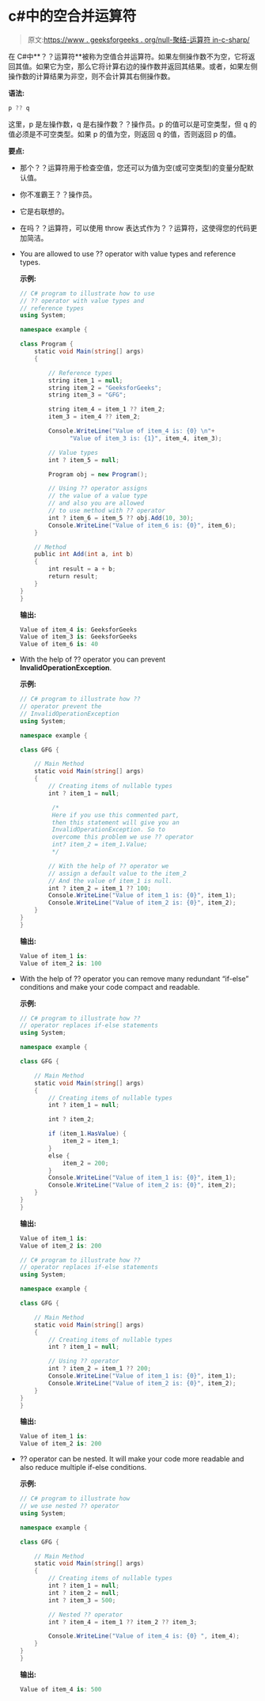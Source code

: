 # c#中的空合并运算符

> 原文:[https://www . geeksforgeeks . org/null-聚结-运算符 in-c-sharp/](https://www.geeksforgeeks.org/null-coalescing-operator-in-c-sharp/)

在 C#中**？？运算符**被称为空值合并运算符。如果左侧操作数不为空，它将返回其值。如果它为空，那么它将计算右边的操作数并返回其结果。或者，如果左侧操作数的计算结果为非空，则不会计算其右侧操作数。

**语法:**

```cs
p ?? q
```

这里，p 是左操作数，q 是右操作数？？操作员。p 的值可以是可空类型，但 q 的值必须是不可空类型。如果 p 的值为空，则返回 q 的值，否则返回 p 的值。

**要点:**

*   那个？？运算符用于检查空值，您还可以为值为空(或可空类型)的变量分配默认值。
*   你不准霸王？？操作员。
*   它是右联想的。
*   在吗？？运算符，可以使用 throw 表达式作为？？运算符，这使得您的代码更加简洁。
*   You are allowed to use ?? operator with value types and reference types.

    **示例:**

    ```cs
    // C# program to illustrate how to use 
    // ?? operator with value types and
    // reference types
    using System;

    namespace example {

    class Program {
        static void Main(string[] args)
        {

            // Reference types
            string item_1 = null;
            string item_2 = "GeeksforGeeks";
            string item_3 = "GFG";

            string item_4 = item_1 ?? item_2;
            item_3 = item_4 ?? item_2;

            Console.WriteLine("Value of item_4 is: {0} \n"+
                  "Value of item_3 is: {1}", item_4, item_3);

            // Value types
            int ? item_5 = null;

            Program obj = new Program();

            // Using ?? operator assigns
            // the value of a value type
            // and also you are allowed 
            // to use method with ?? operator
            int ? item_6 = item_5 ?? obj.Add(10, 30);
            Console.WriteLine("Value of item_6 is: {0}", item_6);
        }

        // Method
        public int Add(int a, int b)
        {
            int result = a + b;
            return result;
        }
    }
    }
    ```

    **输出:**

    ```cs
    Value of item_4 is: GeeksforGeeks 
    Value of item_3 is: GeeksforGeeks
    Value of item_6 is: 40

    ```

*   With the help of ?? operator you can prevent **InvalidOperationException**.

    **示例:**

    ```cs
    // C# program to illustrate how ?? 
    // operator prevent the 
    // InvalidOperationException
    using System;

    namespace example {

    class GFG {

        // Main Method
        static void Main(string[] args)
        {
            // Creating items of nullable types
            int ? item_1 = null;

             /*
             Here if you use this commented part,
             then this statement will give you an
             InvalidOperationException. So to 
             overcome this problem we use ?? operator 
             int? item_2 = item_1.Value;
             */

            // With the help of ?? operator we 
            // assign a default value to the item_2
            // And the value of item_1 is null.
            int ? item_2 = item_1 ?? 100;
            Console.WriteLine("Value of item_1 is: {0}", item_1);
            Console.WriteLine("Value of item_2 is: {0}", item_2);
        }
    }
    }
    ```

    **输出:**

    ```cs
    Value of item_1 is: 
    Value of item_2 is: 100

    ```

*   With the help of ?? operator you can remove many redundant “if-else” conditions and make your code compact and readable.

    **示例:**

    ```cs
    // C# program to illustrate how ?? 
    // operator replaces if-else statements
    using System;

    namespace example {

    class GFG {

        // Main Method
        static void Main(string[] args)
        {
            // Creating items of nullable types
            int ? item_1 = null;

            int ? item_2;

            if (item_1.HasValue) {
                item_2 = item_1;
            }
            else {
                item_2 = 200;
            }
            Console.WriteLine("Value of item_1 is: {0}", item_1);
            Console.WriteLine("Value of item_2 is: {0}", item_2);
        }
    }
    }
    ```

    **输出:**

    ```cs
    Value of item_1 is: 
    Value of item_2 is: 200

    ```

    ```cs
    // C# program to illustrate how ??
    // operator replaces if-else statements
    using System;

    namespace example {

    class GFG {

        // Main Method
        static void Main(string[] args)
        {
            // Creating items of nullable types
            int ? item_1 = null;

            // Using ?? operator
            int ? item_2 = item_1 ?? 200;
            Console.WriteLine("Value of item_1 is: {0}", item_1);
            Console.WriteLine("Value of item_2 is: {0}", item_2);
        }
    }
    }
    ```

    **输出:**

    ```cs
    Value of item_1 is: 
    Value of item_2 is: 200

    ```

*   ?? operator can be nested. It will make your code more readable and also reduce multiple if-else conditions.

    **示例:**

    ```cs
    // C# program to illustrate how 
    // we use nested ?? operator
    using System;

    namespace example {

    class GFG {

        // Main Method
        static void Main(string[] args)
        {
            // Creating items of nullable types
            int ? item_1 = null;
            int ? item_2 = null;
            int ? item_3 = 500;

            // Nested ?? operator
            int ? item_4 = item_1 ?? item_2 ?? item_3;

            Console.WriteLine("Value of item_4 is: {0} ", item_4);
        }
    }
    }
    ```

    **输出:**

    ```cs
    Value of item_4 is: 500 
    ```